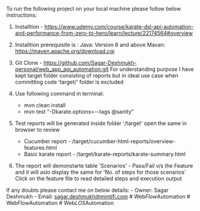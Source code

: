 To run the following project on your local machine please follow below instructions:

1. Installtion - https://www.udemy.com/course/karate-dsl-api-automation-and-performance-from-zero-to-hero/learn/lecture/22174564#overview
2. Installtion prerequisite is :
    Java: Version 8 and above
    Mavan: https://maven.apache.org/download.cgi
3. Git Clone - https://github.com/Sagar-Deshmukh-personal/web_app_api_automation.git
   For understanding purpose I have kept target folder consisting of reports but in ideal use case when committing code 'target/' folder is excluded

4. Use following command in terminal:
    - mvn clean install
    - mvn test "-Dkarate.options=--tags @sanity"
5. Test reports will be generated inside folder '/target' open the same in browser to review
    - Cucumber report - /target/cucumber-html-reports/overview-features.html
    - Basic karate report - /target/karate-reports/karate-summary.html
6. The report will demonstarte table 'Scenarios' - Pass/Fail v/s the Feature and it will aslo display the same for 'No. of steps for those scenarios'
   Click on the feature file to read detailed steps and execution output

If any doubts please contact me on below details:
    - Owner: Sagar Deshmukh
    - Email: sagar.deshmukh@mintifi.com
#   W e b _ F l o w _ A u t o m a t i o n  
 #   W e b _ F l o w _ A u t o m a t i o n  
 #   W e b _ L O S _ A u t o m a t i o n  
 